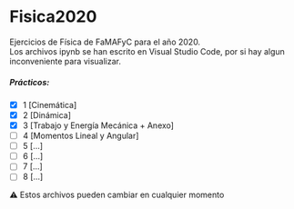 # Fisica2020
Ejercicios de Física de FaMAFyC para el año 2020.  
Los archivos ipynb se han escrito en Visual Studio Code, por si hay algun inconveniente para visualizar.  

##### Prácticos:
- [x] 1 [Cinemática]
- [x] 2 [Dinámica]
- [x] 3 [Trabajo y Energía Mecánica + Anexo]
- [ ] 4 [Momentos Lineal y Angular]
- [ ] 5 [...]
- [ ] 6 [...]
- [ ] 7 [...]
- [ ] 8 [...]

:warning: Estos archivos pueden cambiar en cualquier momento
